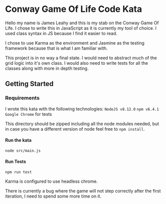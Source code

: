 # Conway Game Of Life Code Kata

Hello my name is James Leahy and this is my stab on the Conway Game Of Life.  I chose to write this in JavaScript as it is currently my tool of choice.  I used class syntax in JS because I find it easier to read.

I chose to use Karma as the environment and Jasmine as the testing framework because that is what I am familiar with.  

This project is in no way a final state.  I would need to abstract much of the grid logic into it's own class.  I would also need to write tests for all the classes along with more in depth testing.

## Getting Started

### Requirements
I wrote this kata with the following technologies:
`NodeJS v8.12.0`
`npm v6.4.1`
`Google Chrome` for tests

This directory should be zipped including all the node modules needed, but in case you have a different version of node feel free to `npm install`.

#### Run the kata
`node src/main.js`

#### Run Tests
`npm run test`

Karma is configured to use headless chrome.

There is currently a bug where the game will not step correctly after the first iteration, I need to spend some more time on it.
